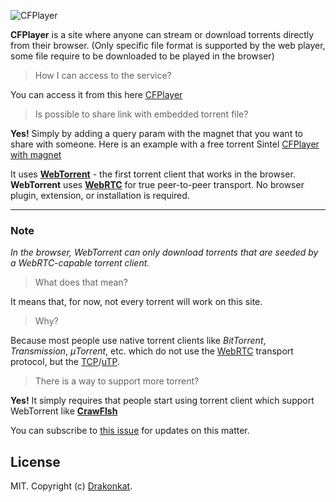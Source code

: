 ![CFPlayer](https://gitlab.com/tndsite/quix-player/raw/master/src/asset/default-nomargin.svg)

**CFPlayer** is a site where anyone can stream or download torrents directly from their browser. (Only specific file
format is supported by the web player, some file require to be downloaded to be played in the browser)

> How I can access to the service?

You can access it from this here [CFPlayer](https://tndsite.gitlab.io/quix-player/)

> Is possible to share link with embedded torrent file?

**Yes!** Simply by adding a query param with the magnet that you want to share with someone. Here is an example with a
free torrent
Sintel [CFPlayer with magnet](https://tndsite.gitlab.io/quix-player/?magnet=magnet:?xt=urn:btih:08ada5a7a6183aae1e09d831df6748d566095a10&dn=Sintel&tr=udp%3A%2F%2Fexplodie.org%3A6969&tr=udp%3A%2F%2Ftracker.coppersurfer.tk%3A6969&tr=udp%3A%2F%2Ftracker.empire-js.us%3A1337&tr=udp%3A%2F%2Ftracker.leechers-paradise.org%3A6969&tr=udp%3A%2F%2Ftracker.opentrackr.org%3A1337&tr=wss%3A%2F%2Ftracker.btorrent.xyz&tr=wss%3A%2F%2Ftracker.fastcast.nz&tr=wss%3A%2F%2Ftracker.openwebtorrent.com&ws=https%3A%2F%2Fwebtorrent.io%2Ftorrents%2F&xs=https%3A%2F%2Fwebtorrent.io%2Ftorrents%2Fsintel.torrent)

It uses **[WebTorrent](https://webtorrent.io/)** - the first torrent client that works in the browser. **WebTorrent**
uses **[WebRTC](https://webrtc.org/)** for true peer-to-peer transport. No browser plugin, extension, or installation is
required.


---

### Note

*In the browser, WebTorrent can only download torrents that are seeded by a WebRTC-capable torrent client.*

> What does that mean?

It means that, for now, not every torrent will work on this site.

> Why?

Because most people use native torrent clients like *BitTorrent*, *Transmission*, *μTorrent*, etc. which do not use the [WebRTC](https://en.wikipedia.org/wiki/WebRTC) transport protocol, but the [TCP](https://en.wikipedia.org/wiki/Transmission_Control_Protocol)/[uTP](https://en.wikipedia.org/wiki/Micro_Transport_Protocol).

> There is a way to support more torrent?

**Yes!** It simply requires that people start using torrent client which support WebTorrent
like **[CrawFIsh](https://github.com/drakonkat/Crawfish/releases)**

You can subscribe to [this issue](https://github.com/feross/webtorrent/issues/369) for updates on this matter.

## License

MIT. Copyright (c) [Drakonkat](https://gitlab.com/tndsite/quix-player/-/blob/master/LICENSE).
